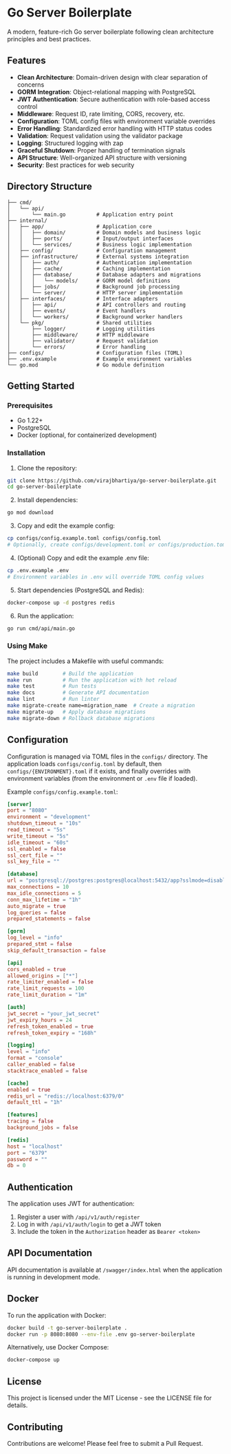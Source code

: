 # Go Server Boilerplate

A modern, feature-rich Go server boilerplate following clean architecture principles and best practices.

## Features

- **Clean Architecture**: Domain-driven design with clear separation of concerns
- **GORM Integration**: Object-relational mapping with PostgreSQL
- **JWT Authentication**: Secure authentication with role-based access control
- **Middleware**: Request ID, rate limiting, CORS, recovery, etc.
- **Configuration**: TOML config files with environment variable overrides
- **Error Handling**: Standardized error handling with HTTP status codes
- **Validation**: Request validation using the validator package
- **Logging**: Structured logging with zap
- **Graceful Shutdown**: Proper handling of termination signals
- **API Structure**: Well-organized API structure with versioning
- **Security**: Best practices for web security

## Directory Structure

```
├── cmd/
│   └── api/
│       └── main.go          # Application entry point
├── internal/
│   ├── app/                 # Application core
│   │   ├── domain/          # Domain models and business logic
│   │   ├── ports/           # Input/output interfaces
│   │   └── services/        # Business logic implementation
│   ├── config/              # Configuration management
│   ├── infrastructure/      # External systems integration
│   │   ├── auth/            # Authentication implementation
│   │   ├── cache/           # Caching implementation
│   │   ├── database/        # Database adapters and migrations
│   │   │   └── models/      # GORM model definitions
│   │   ├── jobs/            # Background job processing
│   │   └── server/          # HTTP server implementation
│   ├── interfaces/          # Interface adapters
│   │   ├── api/             # API controllers and routing
│   │   ├── events/          # Event handlers
│   │   └── workers/         # Background worker handlers
│   └── pkg/                 # Shared utilities
│       ├── logger/          # Logging utilities
│       ├── middleware/      # HTTP middleware
│       ├── validator/       # Request validation
│       └── errors/          # Error handling
├── configs/                 # Configuration files (TOML)
├── .env.example             # Example environment variables
└── go.mod                   # Go module definition
```

## Getting Started

### Prerequisites

- Go 1.22+
- PostgreSQL
- Docker (optional, for containerized development)

### Installation

1. Clone the repository:

```bash
git clone https://github.com/virajbhartiya/go-server-boilerplate.git
cd go-server-boilerplate
```

2. Install dependencies:

```bash
go mod download
```

3. Copy and edit the example config:

```bash
cp configs/config.example.toml configs/config.toml
# Optionally, create configs/development.toml or configs/production.toml for environment-specific overrides
```

4. (Optional) Copy and edit the example .env file:

```bash
cp .env.example .env
# Environment variables in .env will override TOML config values
```

5. Start dependencies (PostgreSQL and Redis):

```bash
docker-compose up -d postgres redis
```

6. Run the application:

```bash
go run cmd/api/main.go
```

### Using Make

The project includes a Makefile with useful commands:

```bash
make build        # Build the application
make run          # Run the application with hot reload
make test         # Run tests
make docs         # Generate API documentation
make lint         # Run linter
make migrate-create name=migration_name  # Create a migration
make migrate-up   # Apply database migrations
make migrate-down # Rollback database migrations
```

## Configuration

Configuration is managed via TOML files in the `configs/` directory. The application loads `configs/config.toml` by default, then `configs/{ENVIRONMENT}.toml` if it exists, and finally overrides with environment variables (from the environment or `.env` file if loaded).

Example `configs/config.example.toml`:

```toml
[server]
port = "8080"
environment = "development"
shutdown_timeout = "10s"
read_timeout = "5s"
write_timeout = "5s"
idle_timeout = "60s"
ssl_enabled = false
ssl_cert_file = ""
ssl_key_file = ""

[database]
url = "postgresql://postgres:postgres@localhost:5432/app?sslmode=disable"
max_connections = 10
max_idle_connections = 5
conn_max_lifetime = "1h"
auto_migrate = true
log_queries = false
prepared_statements = false

[gorm]
log_level = "info"
prepared_stmt = false
skip_default_transaction = false

[api]
cors_enabled = true
allowed_origins = ["*"]
rate_limiter_enabled = false
rate_limit_requests = 100
rate_limit_duration = "1m"

[auth]
jwt_secret = "your_jwt_secret"
jwt_expiry_hours = 24
refresh_token_enabled = true
refresh_token_expiry = "168h"

[logging]
level = "info"
format = "console"
caller_enabled = false
stacktrace_enabled = false

[cache]
enabled = true
redis_url = "redis://localhost:6379/0"
default_ttl = "1h"

[features]
tracing = false
background_jobs = false

[redis]
host = "localhost"
port = "6379"
password = ""
db = 0
```

## Authentication

The application uses JWT for authentication:

1. Register a user with `/api/v1/auth/register`
2. Log in with `/api/v1/auth/login` to get a JWT token
3. Include the token in the `Authorization` header as `Bearer <token>`

## API Documentation

API documentation is available at `/swagger/index.html` when the application is running in development mode.

## Docker

To run the application with Docker:

```bash
docker build -t go-server-boilerplate .
docker run -p 8080:8080 --env-file .env go-server-boilerplate
```

Alternatively, use Docker Compose:

```bash
docker-compose up
```

## License

This project is licensed under the MIT License - see the LICENSE file for details.

## Contributing

Contributions are welcome! Please feel free to submit a Pull Request.
